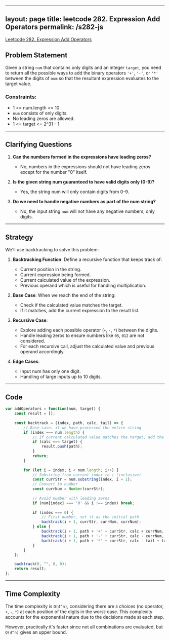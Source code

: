 
---
layout: page
title: leetcode 282. Expression Add Operators
permalink: /s282-js
---
[Leetcode 282. Expression Add Operators](https://algoadvance.github.io/algoadvance/l282)
## Problem Statement

Given a string `num` that contains only digits and an integer `target`, you need to return all the possible ways to add the binary operators `'+'`, `'-'`, or `'*'` between the digits of `num` so that the resultant expression evaluates to the target value.

### Constraints:
- 1 <= num.length <= 10
- `num` consists of only digits.
- No leading zeros are allowed.
- 1 <= target <= 2^31 - 1

---

## Clarifying Questions

1. **Can the numbers formed in the expressions have leading zeros?**
   - No, numbers in the expressions should not have leading zeros except for the number "0" itself.

2. **Is the given string num guaranteed to have valid digits only (0-9)?**
   - Yes, the string num will only contain digits from 0-9.

3. **Do we need to handle negative numbers as part of the num string?**
   - No, the input string `num` will not have any negative numbers, only digits.

---

## Strategy

We'll use backtracking to solve this problem:

1. **Backtracking Function**: Define a recursive function that keeps track of:
   - Current position in the string.
   - Current expression being formed.
   - Current calculated value of the expression.
   - Previous operand which is useful for handling multiplication.
   
2. **Base Case**: When we reach the end of the string:
   - Check if the calculated value matches the target.
   - If it matches, add the current expression to the result list.
   
3. **Recursive Case**:
   - Explore adding each possible operator (`+`, `-`, `*`) between the digits.
   - Handle leading zeros to ensure numbers like `05`, `012` are not considered.
   - For each recursive call, adjust the calculated value and previous operand accordingly.

4. **Edge Cases**:
   - Input num has only one digit.
   - Handling of large inputs up to 10 digits.

---

## Code

```javascript
var addOperators = function(num, target) {
    const result = [];
    
    const backtrack = (index, path, calc, tail) => {
        // Base case: if we have processed the entire string
        if (index === num.length) {
            // If current calculated value matches the target, add the expression to result
            if (calc === target) {
                result.push(path);
            }
            return;
        }
        
        for (let i = index; i < num.length; i++) {
            // Substring from current index to i (inclusive)
            const currStr = num.substring(index, i + 1);
            // Convert to number
            const currNum = Number(currStr);
            
            // Avoid number with leading zeros
            if (num[index] === '0' && i !== index) break;
            
            if (index === 0) {
                // First number, set it as the initial path
                backtrack(i + 1, currStr, currNum, currNum);
            } else {
                backtrack(i + 1, path + '+' + currStr, calc + currNum, currNum);
                backtrack(i + 1, path + '-' + currStr, calc - currNum, -currNum);
                backtrack(i + 1, path + '*' + currStr, calc - tail + tail * currNum, tail * currNum);
            }
        }
    };

    backtrack(0, "", 0, 0);
    return result;
};
```

---

## Time Complexity

The time complexity is `O(4^n)`, considering there are `4` choices (no operator, `+`, `-`, `*`) at each position of the digits in the worst-case. This complexity accounts for the exponential nature due to the decisions made at each step.
   
However, practically it's faster since not all combinations are evaluated, but `O(4^n)` gives an upper bound.

